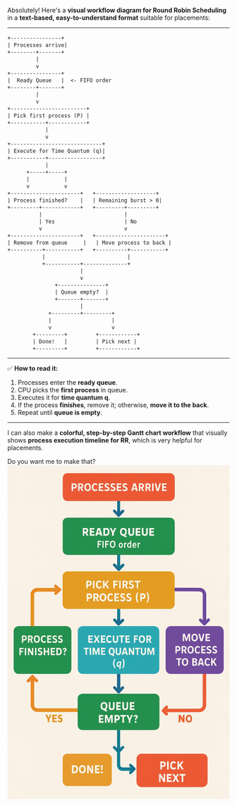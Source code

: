 Absolutely! Here's a **visual workflow diagram for Round Robin Scheduling** in a **text-based, easy-to-understand format** suitable for placements:

---

```
+----------------+
| Processes arrive|
+--------+-------+
         |
         v
+----------------+
|  Ready Queue   |  <- FIFO order
+--------+-------+
         |
         v
+------------------------+
| Pick first process (P) |
+-----------+------------+
            |
            v
+-----------------------------+
| Execute for Time Quantum (q)|
+-----------+-----------------+
            |
      +-----+-----+
      |           |
      v           v
+----------------------+   +-------------------+
| Process finished?    |   | Remaining burst > 0|
+---------+------------+   +---------+---------+
          |                          |
          | Yes                      | No
          v                          v
+----------------------+   +----------------------+
| Remove from queue     |   | Move process to back |
+----------+-----------+   +----------+-----------+
           |                          |
           +-----------+--------------+
                       |
                       v
               +---------------+
               | Queue empty?  |
               +-------+-------+
                       |
             +---------+---------+
             |                   |
             v                   v
        +---------+         +------------+
        | Done!   |         | Pick next |
        +---------+         +------------+
```

---

✅ **How to read it:**

1. Processes enter the **ready queue**.
2. CPU picks the **first process** in queue.
3. Executes it for **time quantum q**.
4. If the process **finishes**, remove it; otherwise, **move it to the back**.
5. Repeat until **queue is empty**.

---

I can also make a **colorful, step-by-step Gantt chart workflow** that visually shows **process execution timeline for RR**, which is very helpful for placements.

Do you want me to make that?
![alt text](image-3.png)